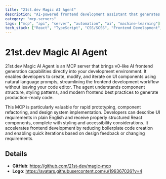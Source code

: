 ```yaml
---
title: "21st.dev Magic AI Agent"
description: "AI-powered frontend development assistant that generates and iterates on UI components directly in your code editor"
category: "mcp-servers"
tags: ["mcp", "api", "server", "automation", "ai", "machine-learning"]
tech_stack: ["React", "TypeScript", "CSS/SCSS", "Frontend Development", "UI/UX Design"]
---
```


# 21st.dev Magic AI Agent

21st.dev Magic AI Agent is an MCP server that brings v0-like AI frontend generation capabilities directly into your development environment. It enables developers to create, modify, and iterate on UI components using natural language prompts, streamlining the frontend development workflow without leaving your code editor. The agent understands component structure, styling patterns, and modern frontend best practices to generate production-ready code.

This MCP is particularly valuable for rapid prototyping, component refactoring, and design system implementation. Developers can describe UI requirements in plain English and receive properly structured React components, complete with styling and accessibility considerations. It accelerates frontend development by reducing boilerplate code creation and enabling quick iterations based on design feedback or changing requirements.

## Details

- **GitHub**: https://github.com/21st-dev/magic-mcp
- **Logo**: https://avatars.githubusercontent.com/u/199367026?v=4
